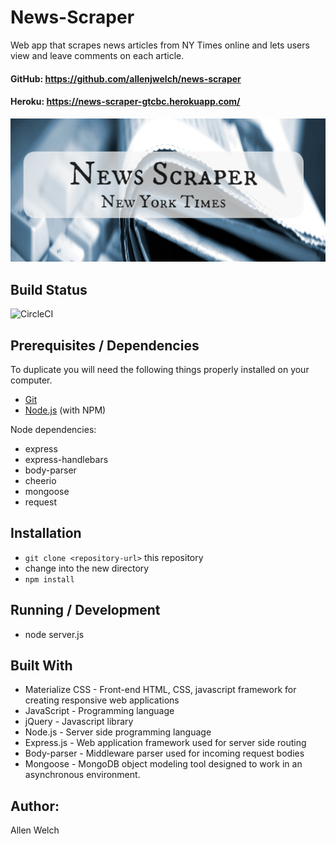 # News-Scraper
Web app that scrapes news articles from NY Times online and lets users view and leave comments on each article.

#### GitHub:  https://github.com/allenjwelch/news-scraper
#### Heroku: https://news-scraper-gtcbc.herokuapp.com/

![title image](/public/images/title.PNG)

## Build Status
![CircleCI](https://img.shields.io/circleci/project/github/RedSparr0w/node-csgo-parser.svg)

## Prerequisites / Dependencies
To duplicate you will need the following things properly installed on your computer.
* [Git](http://git-scm.com/)
* [Node.js](http://nodejs.org/) (with NPM)

Node dependencies:
* express
* express-handlebars
* body-parser
* cheerio
* mongoose
* request

## Installation
* `git clone <repository-url>` this repository
* change into the new directory
* `npm install`

## Running / Development
* node server.js

## Built With
- Materialize CSS - Front-end HTML, CSS, javascript framework for creating responsive web applications
- JavaScript - Programming language
- jQuery - Javascript library
- Node.js - Server side programming language
- Express.js - Web application framework used for server side routing
- Body-parser - Middleware parser used for incoming request bodies
- Mongoose - MongoDB object modeling tool designed to work in an asynchronous environment.

## Author:  
Allen Welch
